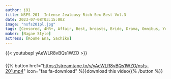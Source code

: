 ```yaml
---
author: j91
title: NSFS-201  Intense Jealousy Rich Sex Best Vol.3
date: 2023-07-08T03:15:00Z
image: "nsfs201pl.jpg"
tags: [Censored, 4HR+, Affair, Best, breasts, Bride, Drama, Omnibus, Young wife]
maker: [Nagae Style]
actress: [Koume Ena, Sachiko]
---
```



{{< youtubepl yAeWLR8vBQs1WZO >}}
###

{{% button href="https://streamtape.to/v/yAeWLR8vBQs1WZO/nsfs-201.mp4" icon="fas fa-download" %}}download this video{{% /button %}}

